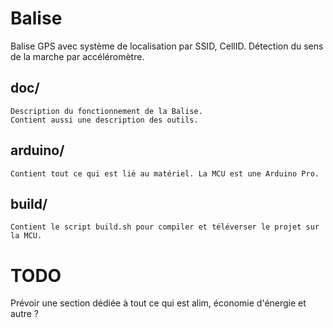 # Balise
Balise GPS avec système de localisation par SSID, CellID.
Détection du sens de la marche par accéléromètre.

doc/
----
	Description du fonctionnement de la Balise.
	Contient aussi une description des outils.
arduino/
--------
	Contient tout ce qui est lié au matériel. La MCU est une Arduino Pro.

build/
------
	Contient le script build.sh pour compiler et téléverser le projet sur la MCU.
TODO
====
Prévoir une section dédiée à tout ce qui est alim, économie d'énergie et autre ?
